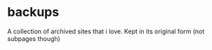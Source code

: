 # backups
A collection of archived sites that i love. Kept in its original form (not subpages though)
